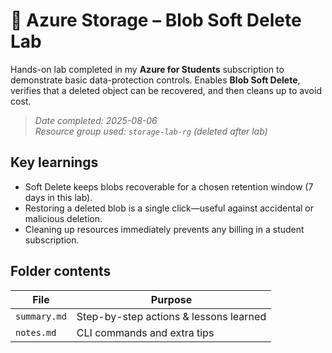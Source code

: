 # 🔐 Azure Storage – Blob Soft Delete Lab

Hands-on lab completed in my **Azure for Students** subscription to demonstrate basic
data-protection controls. Enables **Blob Soft Delete**, verifies that a deleted object
can be recovered, and then cleans up to avoid cost.

> *Date completed: 2025-08-06*  
> *Resource group used: `storage-lab-rg` (deleted after lab)*

## Key learnings
- Soft Delete keeps blobs recoverable for a chosen retention window (7 days in this lab).
- Restoring a deleted blob is a single click—useful against accidental or malicious deletion.
- Cleaning up resources immediately prevents any billing in a student subscription.

## Folder contents
| File | Purpose |
|------|---------|
| `summary.md` | Step-by-step actions & lessons learned |
| `notes.md`   | CLI commands and extra tips |
